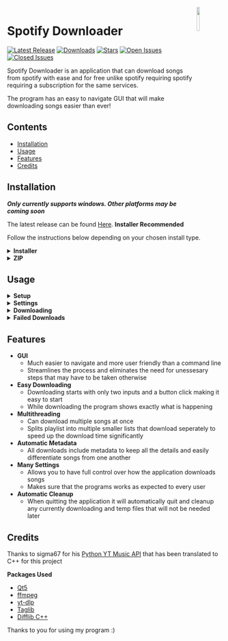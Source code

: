 <img src="https://github.com/ChazzBurger/Spotify-Downloader/assets/54973797/0998c0ca-bc59-4cb4-a9f5-76956d3bbe27" align="right" width="12%" height="12%">

# Spotify Downloader
[![Latest Release](https://img.shields.io/github/v/release/ChazzBurger/Spotify-Downloader?label=Latest%20Release&color=007ec6)](https://github.com/ChazzBurger/Spotify-Downloader/releases)
[![Downloads](https://img.shields.io/github/downloads/ChazzBurger/Spotify-Downloader/total?label=Downloads&color=007ec6)](https://github.com/ChazzBurger/Spotify-Downloader/releases)
[![Stars](https://img.shields.io/github/stars/ChazzBurger/Spotify-Downloader?label=Stars&color=007ec6)](https://github.com/ChazzBurger/Spotify-Downloader/)
[![Open Issues](https://img.shields.io/github/issues/ChazzBurger/Spotify-Downloader?label=Issues)](https://github.com/ChazzBurger/Spotify-Downloader/issues?q=is%3Aissue+is%3Aopen)
[![Closed Issues](https://img.shields.io/github/issues-closed/ChazzBurger/Spotify-Downloader?label=Issues)](https://github.com/ChazzBurger/Spotify-Downloader/issues?q=is%3Aissue+is%3Aclosed)

Spotify Downloader is an application that can download songs from spotify with ease and for free unlike spotify requiring spotify requiring a subscription for the same services.

The program has an easy to navigate GUI that will make downloading songs easier than ever!

## Contents
- [Installation](#installation)
- [Usage](#usage)
- [Features](#features)
- [Credits](#credits)

## Installation
***Only currently supports windows. Other platforms may be coming soon***

The latest release can be found [Here](https://github.com/ChazzBurger/Spotify-Downloader/releases/latest). **Installer Recommended**

Follow the instructions below depending on your chosen install type.

<details>
<summary><b> Installer </b></summary>

---
    
*Note: Installer requires administrator privileges otherwise install will fail*

**IF A WINDOW COMES UP SHOWING "Windows protected your PC" click:**
- More Info
- Run Anyway

<details>
<summary><b> Reasoning Behind This </b></summary>

This popup generally comes up when windows defender does not know much about a program being installed without a publisher. Since my program is not verified by microsoft, this will show up on first launch for almost everyone.

If we want this popup to go away, the only thing we can really do here is just to wait and hope it eventually stops.

</details>

---

**Choose your install location. Default is "C:/Program Files/Spotify Downloader" but you can change this to anywhere you like.**

*Note: If the program is already installed in the chosen location, it will overwrite and update the old install*
> <img src="https://github.com/ChazzBurger/Spotify-Downloader/assets/54973797/ed720dd2-1862-4247-8714-b1ba9f8b3c4c" width="50%" height="50%">

**Select the Spotify Downloader component (selected by default)**
> <img src="https://github.com/ChazzBurger/Spotify-Downloader/assets/54973797/8d64c8a9-1453-4b2d-b2ee-cf40742f31d3" width="50%" height="50%">

**The program will add a shortcut to the start menu and the name can be changed here**
> <img src="https://github.com/ChazzBurger/Spotify-Downloader/assets/54973797/0a8b4ec7-8fd1-41ea-a522-0182c0f0ebca" width="50%" height="50%">

**Click install and wait for the installer to finish**
> <img src="https://github.com/ChazzBurger/Spotify-Downloader/assets/54973797/d4e1628a-031a-4735-b454-ecb5b2cea886" width="50%" height="50%">

**Now click Finish and the program is ready to be ran**
> <img src="https://github.com/ChazzBurger/Spotify-Downloader/assets/54973797/563d6a7a-2c8c-47ab-b45e-00d4c8939ab9" width="50%" height="50%">

You can open the program through the start menu or from the installed location through "Spotify Downloader.exe"

---

</details>

<details>
<summary><b> ZIP </b></summary>

---

**Unzip the file to any location through your chosen unzipping software.**
> <img src="https://github.com/ChazzBurger/Spotify-Downloader/assets/54973797/acdfb267-7f91-49be-8c93-aca623b8749f" width="50%" height="50%">

**The program can now be ran through "Spotify Downloader.exe"**
> <img src="https://github.com/ChazzBurger/Spotify-Downloader/assets/54973797/2e7771fe-1ab3-4e7f-a040-befb0fc6f8da" width="50%" height="50%">

---

</details>

## Usage

<details>
<summary><b> Setup </b></summary>

---

<img src="https://github.com/ChazzBurger/Spotify-Downloader/assets/54973797/84a4debe-4565-4154-84a7-413186f477c7" width="50%" height="50%">

**Enter Song/Playlist URL**
- The URL to your songs you would like to download
- Accepts:
    - Singlular Songs
    - Playlists
    - Albums

*Note: Your playlist or album must be public or else it will not work*

<details>
<summary><b> How To Find Your URL </b></summary>

**In App**
- Right click Your chosen song or playlist
- Share
- Copy link to playlist
> <img src="https://github.com/ChazzBurger/Spotify-Downloader/assets/54973797/7114f20e-9176-4e5b-990b-421f59ff8343" width="50%" height="50%">

**In Browser**
- Click on your playlist or song
- Copy the URL
> <img src="https://github.com/ChazzBurger/Spotify-Downloader/assets/54973797/409a2b15-1c9a-48d7-a9a1-3b505b699b5a" width="50%" height="50%">

</details>

**Select A Save Location**
- The path to your download location. You can click the file icon directly to the right of the input box to browse to a location.

---
    
</details>

<details>
<summary><b> Settings </b></summary>
    
---

<img src="https://github.com/ChazzBurger/Spotify-Downloader/assets/54973797/bc4ce06c-898e-4b23-b9ef-4e4f60b82e01" width="50%" height="50%">

**Overwrite Existing Files - Recommended: OFF**
- If enabled, downloading will overwrite previously downloaded files or not

**Show Status Notifications - Recommended: ON**
- If enabled, notifications will show when notable events happen during downloading to notify you incase it is in the background

**Downloader Threads - Recommended: 3**
- The amount of threads used while downloading songs. This will control how many songs download simultaneously but large values can negatively effect CPU usage. Cannot be changed during download.

**Download Speed Limit - Recommended: 0MB/s**
- The speed limit to downloading songs in MB/s. A value of 0 is uncapped

**Normalize Volume - Recommended: ON, -14dB**
- If enabled, changes the value of all songs to the same depending on its average volume.
    - Quite: -17dB
    - Normal: -14dB
    - Loud: -11dB

---
    
</details>

<details>
<summary><b> Downloading </b></summary>
    
---

<img src="https://github.com/ChazzBurger/Spotify-Downloader/assets/54973797/0b2a885f-09a7-4f37-8da9-1dd68b73345f" width="50%" height="50%">

Each track downloading will show its:
- Cover image
- Downloading index on that thread
- Title
- Artist(s)
- Progress Percent
- Downloading Status

You can see your total download progress on the counter at the bottom left.

The **Pause Button** will pause all current downloads

The **Settings Button** will open the settings menu allowing you to change most of the settings

---
    
</details>

<details>
<summary><b> Failed Downloads </b></summary>
    
---

<img src="https://github.com/ChazzBurger/Spotify-Downloader/assets/54973797/764b6460-fa02-47d6-96b3-ee259f23b4af" width="50%" height="50%">

Shows all of the songs that failed to download due to various reasons including:
- Song not available on youtube
- Song on youtube not close enough to spotify version

---
    
</details>

## Features

- **GUI**
    - Much easier to navigate and more user friendly than a command line
    - Streamlines the process and eliminates the need for unessesary steps that may have to be taken otherwise
- **Easy Downloading**
    - Downloading starts with only two inputs and a button click making it easy to start
    - While downloading the program shows exactly what is happening
- **Multithreading**
    - Can download multiple songs at once
    - Splits playlist into multiple smaller lists that download seperately to speed up the download time significantly
- **Automatic Metadata**
    - All downloads include metadata to keep all the details and easily differentiate songs from one another
- **Many Settings**
    - Allows you to have full control over how the application downloads songs
    - Makes sure that the programs works as expected to every user
- **Automatic Cleanup**
    - When quitting the application it will automatically quit and cleanup any currently downloading and temp files that will not be needed later

## Credits
Thanks to sigma67 for his [Python YT Music API](https://github.com/sigma67/ytmusicapi) that has been translated to C++ for this project

**Packages Used**
- [Qt5](https://www.qt.io/)
- [ffmpeg](https://www.ffmpeg.org/)
- [yt-dlp](https://github.com/yt-dlp/yt-dlp)
- [Taglib](https://github.com/taglib/taglib)
- [Difflib C++](https://github.com/duckie/difflib)

Thanks to you for using my program :)
